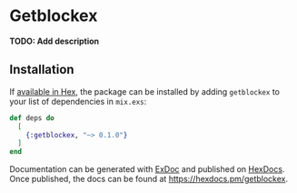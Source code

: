 # Getblockex

**TODO: Add description**

## Installation

If [available in Hex](https://hex.pm/docs/publish), the package can be installed
by adding `getblockex` to your list of dependencies in `mix.exs`:

```elixir
def deps do
  [
    {:getblockex, "~> 0.1.0"}
  ]
end
```

Documentation can be generated with [ExDoc](https://github.com/elixir-lang/ex_doc)
and published on [HexDocs](https://hexdocs.pm). Once published, the docs can
be found at <https://hexdocs.pm/getblockex>.

